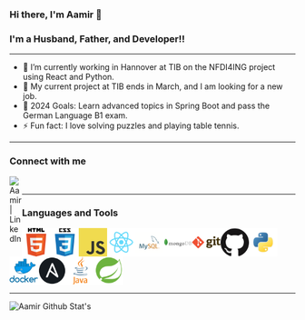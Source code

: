 ### Hi there, I'm Aamir 👋


### I'm a Husband, Father, and Developer!!

---

- 🌱 I’m currently working in Hannover at TIB on the NFDI4ING project using React and Python.
- 👯 My current project at TIB ends in March, and I am looking for a new job.
- 🥅 2024 Goals: Learn advanced topics in Spring Boot and pass the German Language B1 exam.
- ⚡ Fun fact: I love solving puzzles and playing table tennis.

---

### Connect with me

[<img align="left" alt="Aamir | LinkedIn" width="22px" src="https://cdn.jsdelivr.net/npm/simple-icons@v3/icons/linkedin.svg" />][linkedin]
<br/>

---

### Languages and Tools
<img align="left" alt="HTML5" width="50px" src="https://raw.githubusercontent.com/github/explore/main/topics/html/html.png" />
<img align="left" alt="CSS3" width="50px" src="https://raw.githubusercontent.com/github/explore/main/topics/css/css.png" />
<img align="left" alt="JavaScript" width="50px" src="https://raw.githubusercontent.com/github/explore/main/topics/javascript/javascript.png" />
<img align="left" alt="React" width="50px"  src="https://raw.githubusercontent.com/github/explore/main/topics/react/react.png" />
<img align="left" alt="MySQL" width="50px" src="https://raw.githubusercontent.com/github/explore/main/topics/mysql/mysql.png" />
<img align="left" alt="MongoDB" width="50px" src="https://raw.githubusercontent.com/github/explore/main/topics/mongodb/mongodb.png" />
<img align="left" alt="Git" width="50px" src="https://raw.githubusercontent.com/github/explore/main/topics/git/git.png" />
<img align="left" alt="GitHub" width="50px" src="https://raw.githubusercontent.com/github/explore/main/topics/github/github.png" />
<img align="left" alt="Python" width="50px" src="https://raw.githubusercontent.com/github/explore/main/topics/python/python.png" />
<img align="left" alt="docker" width="50px" src="https://raw.githubusercontent.com/github/explore/main/topics/docker/docker.png" />
<img align="left" alt="ansible" width="50px" src="https://raw.githubusercontent.com/github/explore/main/topics/ansible/ansible.png" />
<img align="left" alt="java" width="50px" src="https://raw.githubusercontent.com/github/explore/main/topics/java/java.png" />
<img align="left" alt="spring" width="50px" src="https://raw.githubusercontent.com/github/explore/main/topics/spring/spring.png" />

<br clear="left"/>

---


<img align="left" alt="Aamir Github Stat's" src="https://github-readme-stats.vercel.app/api?username=Aamirmuhammad91&show_icons=true&hide_border=true" />

[linkedin]: https://www.linkedin.com/in/aamir-muhammad-21b285113/
